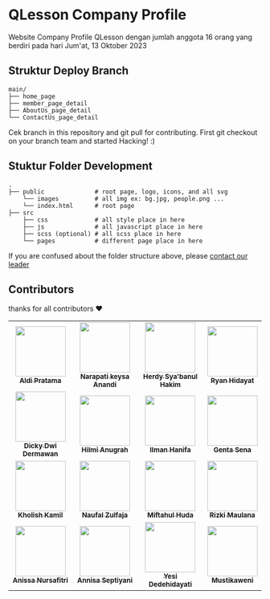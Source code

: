 # QLesson Company Profile
Website Company Profile QLesson dengan jumlah anggota 16 orang yang berdiri pada hari Jum'at, 13 Oktober 2023

## Struktur Deploy Branch
    main/
    ├── home_page
    ├── member_page_detail
    ├── AboutUs_page_detail
    └── ContactUs_page_detail

Cek branch in this repository and git pull for contributing. First git checkout on your branch team and started Hacking! :)

## Stuktur Folder Development
    .
    ├── public              # root page, logo, icons, and all svg
        └── images          # all img ex: bg.jpg, people.png ...
        └── index.html      # root page
    ├── src
        ├── css             # all style place in here
        ├── js              # all javascript place in here
        ├── scss (optional) # all scss place in here
        └── pages           # different page place in here

If you are confused about the folder structure above, please [contact our leader](https://wa.me/+6285798257393)

## Contributors

thanks for all contributors ❤

<table>
  <tbody>
    <tr>
      <td align='center'>
        <a href='https://github.com/aldiipratama'>
          <img src='https://avatars.githubusercontent.com/aldiipratama' width=100 />
          <br />
          <sub><b>Aldi Pratama</b></sub>
        </a>
      </td>
      <td align='center'>
        <a href='https://github.com/Narapati24'>
          <img src='https://avatars.githubusercontent.com/Narapati24' width=100 />
          <br />
          <sub><b>Narapati keysa Anandi</b></sub>
        </a>
      </td>
      <td align='center'>
        <a href='https://github.com/herdysh30'>
          <img src='https://avatars.githubusercontent.com/herdysh30' width=100 />
          <br />
          <sub><b>Herdy Sya'banul Hakim</b></sub>
        </a>
      </td>
      <td align='center'>
        <a href='https://github.com/ryannn13'>
          <img src='https://avatars.githubusercontent.com/ryannn13' width=100 />
          <br />
          <sub><b>Ryan Hidayat</b></sub>
        </a>
      </td>
    </tr>
    <tr>
      <td align='center'>
        <a href='https://github.com/DickyDD6'>
          <img src='https://avatars.githubusercontent.com/DickyDD6' width=100 />
          <br />
          <sub><b>Dicky Dwi Dermawan</b></sub>
        </a>
      </td>
      <td align='center'>
        <a href='https://github.com/HilmiAnugrah'>
          <img src='https://avatars.githubusercontent.com/HilmiAnugrah' width=100 />
          <br />
          <sub><b>Hilmi Anugrah</b></sub>
        </a>
      </td>
      <td align='center'>
        <a href='https://github.com/IlmanHanifa'>
          <img src='https://avatars.githubusercontent.com/IlmanHanifa' width=100 />
          <br />
          <sub><b>Ilman Hanifa</b></sub>
        </a>
      </td>
      <td align='center'>
        <a href='https://github.com/sena606'>
          <img src='https://avatars.githubusercontent.com/sena606' width=100 />
          <br />
          <sub><b>Genta Sena</b></sub>
        </a>
      </td>
    </tr>
    <tr>
      <td align='center'>
        <a href='https://github.com/kamil026'>
          <img src='https://avatars.githubusercontent.com/kamil026' width=100 />
          <br />
          <sub><b>Kholish Kamil</b></sub>
        </a>
      </td>
      <td align='center'>
        <a href='https://github.com/Naufaliaaa'>
          <img src='https://avatars.githubusercontent.com/Naufaliaaa' width=100 />
          <br />
          <sub><b>Naufal Zulfaja</b></sub>
        </a>
      </td>
      <td align='center'>
        <a href='https://github.com/MiftahulHuda223040145'>
          <img src='https://avatars.githubusercontent.com/MiftahulHuda223040145' width=100 />
          <br />
          <sub><b>Miftahul Huda</b></sub>
        </a>
      </td>
      <td align='center'>
        <a href='https://github.com/Rizkirq'>
          <img src='https://avatars.githubusercontent.com/Rizkirq' width=100 />
          <br />
          <sub><b>Rizki Maulana</b></sub>
        </a>
      </td>
    </tr>
    <tr>
      <td align='center'>
        <a href='https://github.com/nissaspotfy'>
          <img src='https://avatars.githubusercontent.com/nissaspotfy' width=100 />
          <br />
          <sub><b>Anissa Nursafitri</b></sub>
        </a>
      </td>
      <td align='center'>
        <a href='https://github.com/Annisaseptiyani'>
          <img src='https://avatars.githubusercontent.com/annisaseptiyani' width=100 />
          <br />
          <sub><b>Annisa Septiyani</b></sub>
        </a>
      </td>
      <td align='center'>
        <a href='https://github.com/YesiDedehidayati'>
          <img src='https://avatars.githubusercontent.com/YesiDedehidayati' width=100 />
          <br />
          <sub><b>Yesi Dedehidayati</b></sub>
        </a>
      </td>
      <td align='center'>
        <a href='https://github.com/mustikaweni'>
          <img src='https://avatars.githubusercontent.com/mustikaweni' width=100 />
          <br />
          <sub><b>Mustikaweni</b></sub>
        </a>
      </td>
    </tr>
  </tbody>
</table>
